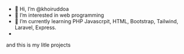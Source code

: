 - 👋 Hi, I’m @khoiruddoa
- 👀 I’m interested in web programming
- 🌱 I’m currently learning PHP Javascrpit, HTML, Bootstrap, Tailwind, Laravel, Express.
- 
and this is my litle projects
